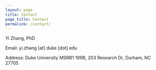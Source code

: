 ```yaml
---
layout: page
title: Contact
page_title: Contact
permalink: /contact/
---
```


Yi Zhang, PhD

Email: yi.zhang [at] duke [dot] edu

Address: Duke University MSRB1 199B, 203 Research Dr, Durham, NC 27705